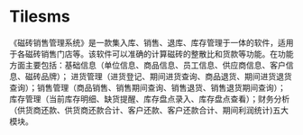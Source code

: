 # Tilesms
 《磁砖销售管理系统》是一款集入库、销售、退库、库存管理于一体的软件，适用于各磁砖销售门店等。该软件可以准确的计算磁砖的整散比和货款等功能。在功能方面主要包括：基础信息（单位信息、商品信息、员工信息、供应商信息、客户信息、磁砖品牌）； 进货管理（进货登记、期间进货查询、商品退货、期间进货退货查询）；销售管理（商品销售、销售期间查询、销售退货、销售退货期间查询）； 库存管理（当前库存明细、缺货提醒、库存盘点录入、库存盘点查看）；财务分析（供货商还款、供货商还款合计、客户还款、客户还款合计、期间利润统计)五大模块。
